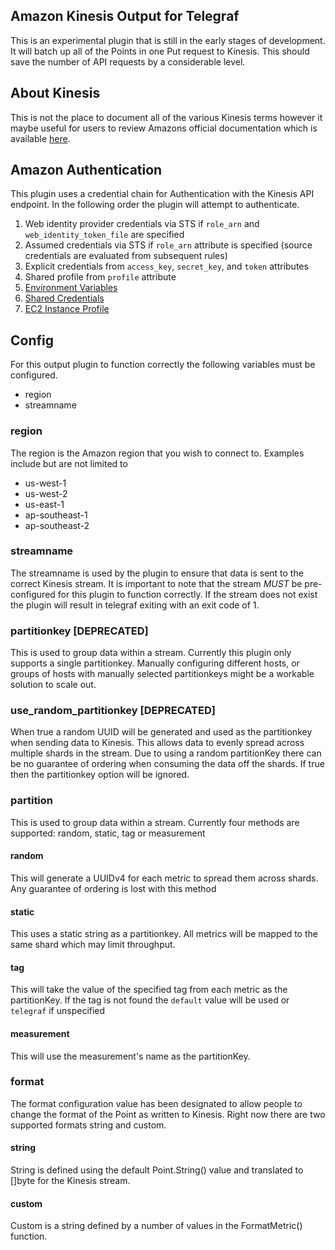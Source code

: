 ## Amazon Kinesis Output for Telegraf

This is an experimental plugin that is still in the early stages of development. It will batch up all of the Points
in one Put request to Kinesis. This should save the number of API requests by a considerable level.

## About Kinesis

This is not the place to document all of the various Kinesis terms however it
maybe useful for users to review Amazons official documentation which is available
[here](http://docs.aws.amazon.com/kinesis/latest/dev/key-concepts.html).

## Amazon Authentication

This plugin uses a credential chain for Authentication with the Kinesis API endpoint. In the following order the plugin
will attempt to authenticate.
1. Web identity provider credentials via STS if `role_arn` and `web_identity_token_file` are specified
2. Assumed credentials via STS if `role_arn` attribute is specified (source credentials are evaluated from subsequent rules)
3. Explicit credentials from `access_key`, `secret_key`, and `token` attributes
4. Shared profile from `profile` attribute
5. [Environment Variables](https://github.com/aws/aws-sdk-go/wiki/configuring-sdk#environment-variables)
6. [Shared Credentials](https://github.com/aws/aws-sdk-go/wiki/configuring-sdk#shared-credentials-file)
7. [EC2 Instance Profile](http://docs.aws.amazon.com/AWSEC2/latest/UserGuide/iam-roles-for-amazon-ec2.html)


## Config

For this output plugin to function correctly the following variables must be configured.

* region
* streamname

### region

The region is the Amazon region that you wish to connect to. Examples include but are not limited to
* us-west-1
* us-west-2
* us-east-1
* ap-southeast-1
* ap-southeast-2

### streamname

The streamname is used by the plugin to ensure that data is sent to the correct Kinesis stream. It is important to
note that the stream *MUST* be pre-configured for this plugin to function correctly. If the stream does not exist the
plugin will result in telegraf exiting with an exit code of 1.

### partitionkey [DEPRECATED]

This is used to group data within a stream. Currently this plugin only supports a single partitionkey.
Manually configuring different hosts, or groups of hosts with manually selected partitionkeys might be a workable
solution to scale out.

### use_random_partitionkey [DEPRECATED]

When true a random UUID will be generated and used as the partitionkey when sending data to Kinesis. This allows data to evenly spread across multiple shards in the stream. Due to using a random partitionKey there can be no guarantee of ordering when consuming the data off the shards.
If true then the partitionkey option will be ignored.

### partition

This is used to group data within a stream. Currently four methods are supported: random, static, tag or measurement

#### random

This will generate a UUIDv4 for each metric to spread them across shards.
Any guarantee of ordering is lost with this method

#### static

This uses a static string as a partitionkey.
All metrics will be mapped to the same shard which may limit throughput.

#### tag

This will take the value of the specified tag from each metric as the partitionKey.
If the tag is not found the `default` value will be used or `telegraf` if unspecified

#### measurement

This will use the measurement's name as the partitionKey.

### format

The format configuration value has been designated to allow people to change the format of the Point as written to
Kinesis. Right now there are two supported formats string and custom.

#### string

String is defined using the default Point.String() value and translated to []byte for the Kinesis stream.

#### custom

Custom is a string defined by a number of values in the FormatMetric() function.
